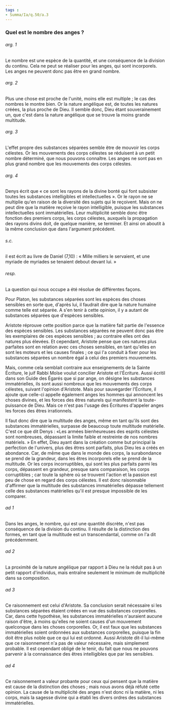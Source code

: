 ```yaml
---
tags : 
- Summa/Ia/q.50/a.3
---
```


### Quel est le nombre des anges ?

###### arg. 1
Le nombre est une espèce de la quantité, et une conséquence de la division du continu. Cela ne peut se réaliser pour les anges, qui sont incorporels. Les anges ne peuvent donc pas être en grand nombre. 

###### arg. 2
Plus une chose est proche de l'unité, moins elle est multiple ; le cas des nombres le montre bien. Or la nature angélique est, de toutes les natures créées, la plus proche de Dieu. Il semble donc, Dieu étant souverainement un, que c'est dans la nature angélique que se trouve la moins grande multitude. 

###### arg. 3
L'effet propre des substances séparées semble être de mouvoir les corps célestes. Or les mouvements des corps célestes se réduisent à un petit nombre déterminé, que nous pouvons connaître. Les anges ne sont pas en plus grand nombre que les mouvements des corps célestes. 

###### arg. 4
Denys écrit que « ce sont les rayons de la divine bonté qui font subsister toutes les substances intelligibles et intellectuelles ». Or le rayon ne se multiplie qu'en raison de la diversité des sujets qui le reçoivent. Mais on ne peut dire que la matière reçoive le rayon intelligible, puisque les substances intellectuelles sont immatérielles. Leur multiplicité semble donc être fonction des premiers corps, les corps célestes, auxquels la propagation des rayons divins doit, de quelque manière, se terminer. Et ainsi on aboutit à la même conclusion que dans l'argument précédent. 

###### s.c.
il est écrit au livre de Daniel (7,10) : « Mille milliers le servaient, et une myriade de myriades se tenaient debout devant lui. » 

###### resp.
La question qui nous occupe a été résolue de différentes façons. 

Pour Platon, les substances séparées sont les espèces des choses sensibles en sorte que, d'après lui, il faudrait dire que la nature humaine comme telle est séparée. A s'en tenir à cette opinion, il y a autant de substances séparées que d'espèces sensibles. 

Aristote réprouve cette position parce que la matière fait partie de l'essence des espèces sensibles. Les substances séparées ne peuvent donc pas être les exemplaires de ces espèces sensibles ; au contraire elles ont des natures plus élevées. Et cependant, Aristote pense que ces natures plus parfaites sont en relation avec ces choses sensibles, en tant qu'elles en sont les moteurs et les causes finales ; ce qui l'a conduit à fixer pour les substances séparées un nombre égal à celui des premiers mouvements. 

Mais, comme cela semblait contraire aux enseignements de la Sainte Écriture, le juif Rabbi Moïse voulut concilier Aristote et l'Écriture. Aussi écritil dans son Guide des Égarés que si par ange, on désigne les substances immatérielles, ils sont aussi nombreux que les mouvements des corps célestes, suivant l'opinion d'Aristote. Mais pour sauvegarder l'Écriture, il ajoute que celle-ci appelle également anges les hommes qui annoncent les choses divines, et les forces des êtres naturels qui manifestent la toute-puissance de Dieu. Mais ce n'est pas l'usage des Écritures d'appeler anges les forces des êtres irrationnels. 

Il faut donc dire que la multitude des anges, même en tant qu'ils sont des substances immatérielles, surpasse de beaucoup toute multitude matérielle. C'est ce que dit Denys : «Les armées bienheureuses des esprits célestes sont nombreuses, dépassant la limite faible et restreinte de nos nombres matériels. » En effet, Dieu ayant dans la création comme but principal la perfection de l'univers, plus des êtres sont parfaits, plus Dieu les a créés en abondance. Car, de même que dans le monde des corps, la surabondance se prend de la grandeur, dans les êtres incorporels elle se prend de la multitude. Or les corps incorruptibles, qui sont les plus parfaits parmi les corps, dépassent en grandeur, presque sans comparaison, les corps corruptibles ; car toute la sphère où se trouvent l'action et la passion est peu de chose en regard des corps célestes. Il est donc raisonnable d'affirmer que la multitude des substances immatérielles dépasse tellement celle des substances matérielles qu'il est presque impossible de les comparer. 

###### ad 1
Dans les anges, le nombre, qui est une quantité discrète, n'est pas conséquence de la division du continu. Il résulte de la distinction des formes, en tant que la multitude est un transcendantal, comme on l'a dit précédemment. 

###### ad 2
La proximité de la nature angélique par rapport à Dieu ne la réduit pas à un petit rapport d'individus, mais entraîne seulement le minimum de multiplicité dans sa composition. 

###### ad 3
Ce raisonnement est celui d'Aristote. Sa conclusion serait nécessaire si les substances séparées étaient créées en vue des substances corporelles. Car, dans cette hypothèse, les substances immatérielles n'auraient aucune raison d'être, à moins qu'elles ne soient causes d'un mouvement quelconque dans les choses corporelles. Or, il est faux que les substances immatérielles soient ordonnées aux substances corporelles, puisque la fin doit être plus noble que ce qui lui est ordonné. Aussi Aristote dit-il lui-même que ce raisonnement n'a pas de valeur nécessaire, mais simplement probable. Il est cependant obligé de le tenir, du fait que nous ne pouvons parvenir à la connaissance des êtres intelligibles que par les sensibles. 

###### ad 4
Ce raisonnement a valeur probante pour ceux qui pensent que la matière est cause de la distinction des choses ; mais nous avons déjà réfuté cette opinion. La cause de la multiplicité des anges n'est donc ni la matière, ni les corps, mais la sagesse divine qui a établi les divers ordres des substances immatérielles. 



